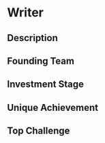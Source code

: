 # Writer
## Description
## Founding Team
## Investment Stage
## Unique Achievement
## Top Challenge
